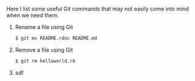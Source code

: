 Here I list some useful Git commands that may not easily come into mind when we need them.

1. Rename a file using Git  
    
    ```bash
    $ git mv README.rdoc README.md
    ```
1. Remove a file using Git

    ```bash
    $ git rm helloworld.rb
    ```
2. sdf
